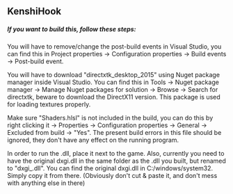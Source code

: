 ## KenshiHook

##### If you want to build this, follow these steps:

You will have to remove/change the post-build events in Visual Studio, you can find this in Project properties -> Configuration properties -> Build events -> Post-build event.

You will have to download "directxtk_desktop_2015" using Nuget package manager inside Visual Studio. You can find this in Tools -> Nuget package manager -> Manage Nuget packages for solution -> Browse -> Search for directxtk, beware to download the DirectX11 version. This package is used for loading textures properly.

Make sure "Shaders.hlsl" is not included in the build, you can do this by right clicking it -> Properties -> Configuration properties -> General -> Excluded from build -> "Yes". The present build errors in this file should be ignored, they don't have any effect on the running program.

In order to run the .dll, place it next to the game. Also, currently you need to have the original dxgi.dll in the same folder as the .dll you built, but renamed to "dxgi_.dll". You can find the original dxgi.dll in C:/windows/system32. Simply copy it from there. (Obviously don't cut & paste it, and don't mess with anything else in there)
